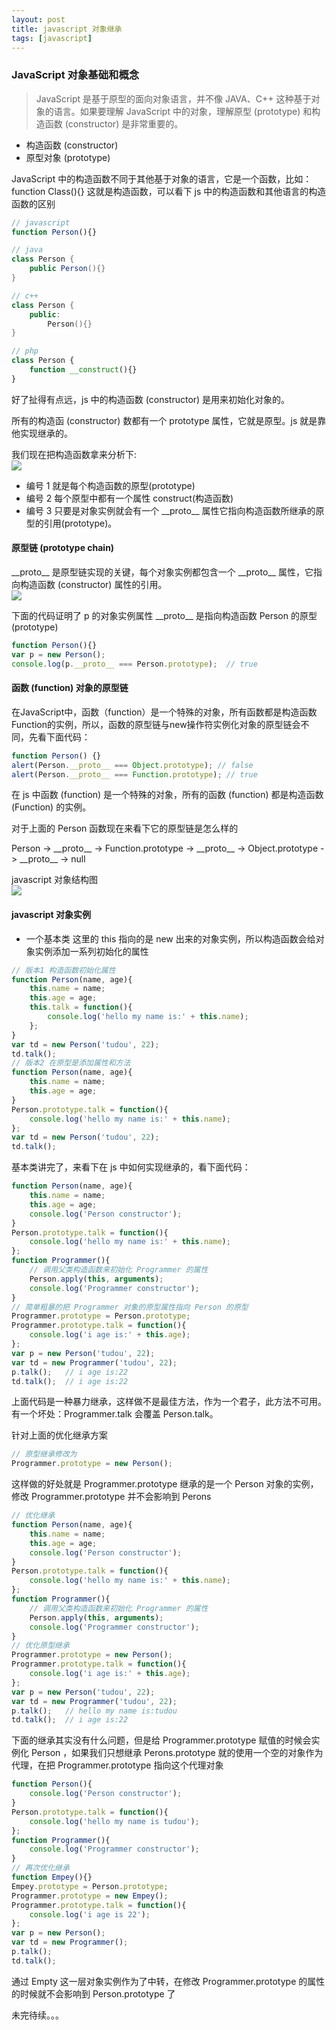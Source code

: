 ```yaml
---
layout: post
title: javascript 对象继承
tags: [javascript]
---
```


### JavaScript 对象基础和概念
> JavaScript 是基于原型的面向对象语言，并不像 JAVA、C++ 这种基于对象的语言。如果要理解 JavaScript 中的对象，理解原型 (prototype) 和构造函数 (constructor) 是非常重要的。

* 构造函数 (constructor)
* 原型对象 (prototype)

JavaScript 中的构造函数不同于其他基于对象的语言，它是一个函数，比如： function Class(){} 这就是构造函数，可以看下 js 中的构造函数和其他语言的构造函数的区别

```javascript
// javascript
function Person(){}
```
```java
// java
class Person {
    public Person(){}
}
```
```c++
// c++
class Person {
    public:
        Person(){}
}
```
```php
// php
class Person {
    function __construct(){}
}
```
好了扯得有点远，js 中的构造函数 (constructor) 是用来初始化对象的。

所有的构造函 (constructor) 数都有一个 prototype 属性，它就是原型。js 就是靠他实现继承的。

我们现在把构造函数拿来分析下:<br>
<img src="/resource/javascript-extend/javascript-extend-1.png" />

* 编号 1 就是每个构造函数的原型(prototype)
* 编号 2 每个原型中都有一个属性 construct(构造函数)
* 编号 3 只要是对象实例就会有一个 \_\_proto\_\_ 属性它指向构造函数所继承的原型的引用(prototype)。


#### 原型链 (prototype chain)
\_\_proto\_\_ 是原型链实现的关键，每个对象实例都包含一个 \_\_proto\_\_ 属性，它指向构造函数 (constructor) 属性的引用。<br>
<img src="/resource/javascript-extend/javascript-extend-2.png" />

下面的代码证明了 p 的对象实例属性 \_\_proto\_\_ 是指向构造函数 Person 的原型 (prototype)

```javascript
function Person(){}
var p = new Person();
console.log(p.__proto__ === Person.prototype);  // true
```

#### 函数 (function) 对象的原型链
在JavaScript中，函数（function）是一个特殊的对象，所有函数都是构造函数Function的实例，所以，函数的原型链与new操作符实例化对象的原型链会不同，先看下面代码：

```javascript
function Person() {}
alert(Person.__proto__ === Object.prototype); // false
alert(Person.__proto__ === Function.prototype); // true
```
在 js 中函数 (function) 是一个特殊的对象，所有的函数 (function) 都是构造函数 (Function) 的实例。

对于上面的 Person 函数现在来看下它的原型链是怎么样的

Person -> \_\_proto\_\_ -> Function.prototype -> \_\_proto\_\_ -> Object.prototype -> \_\_proto\_\_ -> null

javascript 对象结构图<br>
<img src="/resource/javascript-extend/javascript-extend-3.png" />


#### javascript 对象实例

* 一个基本类
这里的 this 指向的是 new 出来的对象实例，所以构造函数会给对象实例添加一系列初始化的属性

```javascript
// 版本1 构造函数初始化属性
function Person(name, age){
    this.name = name;
    this.age = age;
    this.talk = function(){
        console.log('hello my name is:' + this.name);
    };
}
var td = new Person('tudou', 22);
td.talk();
// 版本2 在原型是添加属性和方法
function Person(name, age){
    this.name = name;
    this.age = age;
}
Person.prototype.talk = function(){
    console.log('hello my name is:' + this.name);
};
var td = new Person('tudou', 22);
td.talk();
```

基本类讲完了，来看下在 js 中如何实现继承的，看下面代码：

```javascript
function Person(name, age){
    this.name = name;
    this.age = age;
    console.log('Person constructor');
}
Person.prototype.talk = function(){
    console.log('hello my name is:' + this.name);
};
function Programmer(){
    // 调用父类构造函数来初始化 Programmer 的属性
    Person.apply(this, arguments);
    console.log('Programmer constructor');
}
// 简单粗暴的把 Programmer 对象的原型属性指向 Person 的原型
Programmer.prototype = Person.prototype;
Programmer.prototype.talk = function(){
    console.log('i age is:' + this.age);
};
var p = new Person('tudou', 22);
var td = new Programmer('tudou', 22);
p.talk();   // i age is:22
td.talk();  // i age is:22
```

上面代码是一种暴力继承，这样做不是最佳方法，作为一个君子，此方法不可用。有一个坏处：Programmer.talk 会覆盖 Person.talk。

针对上面的优化继承方案

```javascript
// 原型继承修改为
Programmer.prototype = new Person();
```
这样做的好处就是 Programmer.prototype 继承的是一个 Person 对象的实例，修改 Programmer.prototype 并不会影响到 Perons

```javascript
// 优化继承
function Person(name, age){
    this.name = name;
    this.age = age;
    console.log('Person constructor');
}
Person.prototype.talk = function(){
    console.log('hello my name is:' + this.name);
};
function Programmer(){
    // 调用父类构造函数来初始化 Programmer 的属性
    Person.apply(this, arguments);
    console.log('Programmer constructor');
}
// 优化原型继承
Programmer.prototype = new Person();
Programmer.prototype.talk = function(){
    console.log('i age is:' + this.age);
};
var p = new Person('tudou', 22);
var td = new Programmer('tudou', 22);
p.talk();   // hello my name is:tudou
td.talk();  // i age is:22
```

下面的继承其实没有什么问题，但是给 Programmer.prototype 赋值的时候会实例化 Person ，如果我们只想继承 Perons.prototype 就的使用一个空的对象作为代理，在把 Programmer.prototype 指向这个代理对象

```javascript
function Person(){
    console.log('Person constructor');
}
Person.prototype.talk = function(){
    console.log('hello my name is tudou');
};
function Programmer(){
    console.log('Programmer constructor');
}
// 再次优化继承
function Empey(){}
Empey.prototype = Person.prototype;
Programmer.prototype = new Empey();
Programmer.prototype.talk = function(){
    console.log('i age is 22');
};
var p = new Person();
var td = new Programmer();
p.talk();
td.talk();
```
通过 Empty 这一层对象实例作为了中转，在修改 Programmer.prototype 的属性的时候就不会影响到 Person.prototype 了

未完待续。。。


